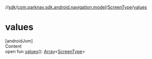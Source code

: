 //[sdk](../../../index.md)/[com.parknav.sdk.android.navigation.model](../index.md)/[ScreenType](index.md)/[values](values.md)



# values  
[androidJvm]  
Content  
open fun [values](values.md)(): [Array](https://kotlinlang.org/api/latest/jvm/stdlib/kotlin/-array/index.html)<[ScreenType](index.md)>  



